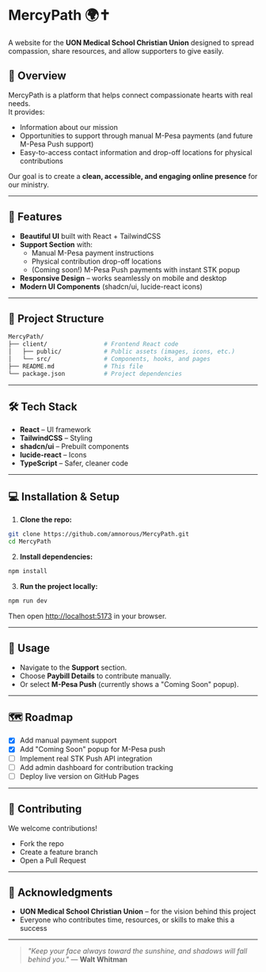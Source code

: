 
# MercyPath 🌍✝️  

A website for the **UON Medical School Christian Union** designed to spread compassion, share resources, and allow supporters to give easily.  

## 📖 Overview  

MercyPath is a platform that helps connect compassionate hearts with real needs.  
It provides:  
- Information about our mission  
- Opportunities to support through manual M-Pesa payments (and future M-Pesa Push support)  
- Easy-to-access contact information and drop-off locations for physical contributions  

Our goal is to create a **clean, accessible, and engaging online presence** for our ministry.  

---

## 🚀 Features  

- **Beautiful UI** built with React + TailwindCSS  
- **Support Section** with:  
  - Manual M-Pesa payment instructions  
  - Physical contribution drop-off locations  
  - (Coming soon!) M-Pesa Push payments with instant STK popup  
- **Responsive Design** – works seamlessly on mobile and desktop  
- **Modern UI Components** (shadcn/ui, lucide-react icons)  

---

## 📂 Project Structure  

```bash
MercyPath/
├── client/                # Frontend React code
│   ├── public/            # Public assets (images, icons, etc.)
│   └── src/               # Components, hooks, and pages
├── README.md              # This file
└── package.json           # Project dependencies
````

---

## 🛠️ Tech Stack

* **React** – UI framework
* **TailwindCSS** – Styling
* **shadcn/ui** – Prebuilt components
* **lucide-react** – Icons
* **TypeScript** – Safer, cleaner code

---

## 💻 Installation & Setup

1. **Clone the repo:**

```bash
git clone https://github.com/amnorous/MercyPath.git
cd MercyPath
```

2. **Install dependencies:**

```bash
npm install
```

3. **Run the project locally:**

```bash
npm run dev
```

Then open [http://localhost:5173](http://localhost:5173) in your browser.

---

## 🧾 Usage

* Navigate to the **Support** section.
* Choose **Paybill Details** to contribute manually.
* Or select **M-Pesa Push** (currently shows a "Coming Soon" popup).

---

## 🗺️ Roadmap

* [x] Add manual payment support
* [x] Add "Coming Soon" popup for M-Pesa push
* [ ] Implement real STK Push API integration
* [ ] Add admin dashboard for contribution tracking
* [ ] Deploy live version on GitHub Pages

---

## 🤝 Contributing

We welcome contributions!

* Fork the repo
* Create a feature branch
* Open a Pull Request

---

## 🙏 Acknowledgments

* **UON Medical School Christian Union** – for the vision behind this project
* Everyone who contributes time, resources, or skills to make this a success

---

> *"Keep your face always toward the sunshine, and shadows will fall behind you."*
> — **Walt Whitman**

